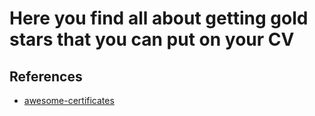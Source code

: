 # Here you find all about getting gold stars that you can put on your CV


## References

- [awesome-certificates](https://github.com/PanXProject/awesome-certificates)